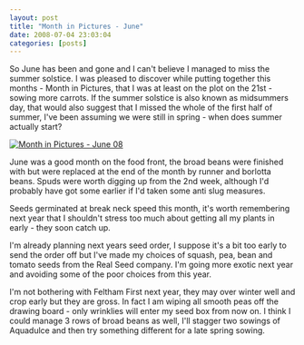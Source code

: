 ```yaml
---
layout: post
title: "Month in Pictures - June"
date: 2008-07-04 23:03:04
categories: [posts]
---
```


So June has been and gone and I can't believe I managed to miss the summer solstice. I was pleased to discover while putting together this months - Month in Pictures, that I was at least on the plot on the 21st - sowing more carrots. If the summer solstice is also known as midsummers day, that would also suggest that I missed the whole of the first half of summer, I've been assuming we were still in spring - when does summer actually start?

[![Month in Pictures - June 08](http://farm4.static.flickr.com/3033/2636768591_dc4d17fb5c.jpg)](http://www.flickr.com/photos/warriorwomen/2636768591/)

June was a good month on the food front, the broad beans were finished with but were replaced at the end of the month by runner and borlotta beans. Spuds were worth digging up from the 2nd week, although I'd probably have got some earlier if I'd taken some anti slug measures.

Seeds germinated at break neck speed this month, it's worth remembering next year that I shouldn't stress too much about getting all my plants in early - they soon catch up.

I'm already planning next years seed order, I suppose it's a bit too early to send the order off but I've made my choices of squash, pea, bean and tomato seeds from the Real Seed company. I'm going more exotic next year and avoiding some of the poor choices from this year.

I'm not bothering with Feltham First next year, they may over winter well and crop early but they are gross. In fact I am wiping all smooth peas off the drawing board - only wrinklies will enter my seed box from now on. I think I could manage 3 rows of broad beans as well, I'll stagger two sowings of Aquadulce and then try something different for a late spring sowing.
